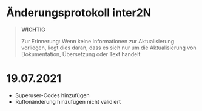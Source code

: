 # Änderungsprotokoll inter2N


>**WICHTIG**
>
>Zur Erinnerung: Wenn keine Informationen zur Aktualisierung vorliegen, liegt dies daran, dass es sich nur um die Aktualisierung von Dokumentation, Übersetzung oder Text handelt

# 19.07.2021

- Superuser-Codes hinzufügen
- Ruftonänderung hinzufügen nicht validiert

